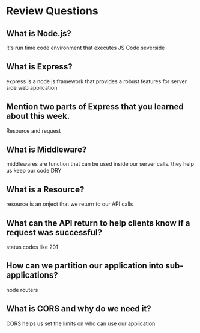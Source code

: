 # Review Questions

## What is Node.js?

it's run time code environment that executes JS Code severside

## What is Express?

express is a node js framework that provides a robust features for server side web application

## Mention two parts of Express that you learned about this week.

Resource and request

## What is Middleware?

middlewares are function that can be used inside our server calls. they help us keep our code DRY

## What is a Resource?

resource is an onject that we return to our API calls


## What can the API return to help clients know if a request was successful?

status codes like 201

## How can we partition our application into sub-applications?

node routers

## What is CORS and why do we need it?

CORS helps us set the limits on who can use our application 

